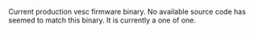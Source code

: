 Current production vesc firmware binary. No available source code has seemed to match this binary. It is currently a one of one. 
